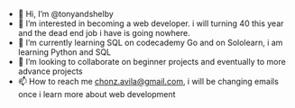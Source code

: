- 👋 Hi, I’m @tonyandshelby
- 👀 I’m interested in becoming a web developer. i will turning 40 this year and the dead end job i have is going nowhere. 
- 🌱 I’m currently learning SQL on codecademy Go and on Sololearn, i am learning Python and SQL
- 💞️ I’m looking to collaborate on beginner projects and eventually to more advance projects
- 📫 How to reach me chonz.avila@gmail.com,  i will be changing emails once i learn more about web development

<!---
tonyandshelby/tonyandshelby is a ✨ special ✨ repository because its `README.md` (this file) appears on your GitHub profile.
You can click the Preview link to take a look at your changes.
--->
